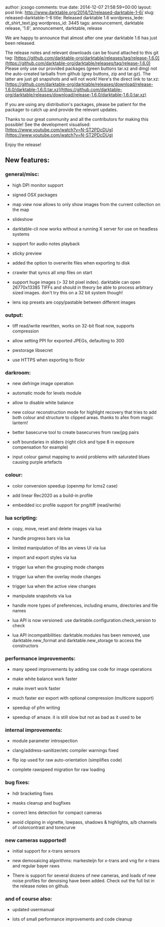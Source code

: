 author: jcsogo
comments: true
date: 2014-12-07 21:58:59+00:00
layout: post
link: http://www.darktable.org/2014/12/released-darktable-1-6/
slug: released-darktable-1-6
title: Released darktable 1.6
wordpress_lede: dt_shirt_text.jpg
wordpress_id: 3445
tags: announcement, darktable release, '1.6', announcement, darktable, release

We are happy to announce that almost after one year darktable 1.6 has just been released.

The release notes and relevant downloads can be found attached to this git tag:
[https://github.com/darktable-org/darktable/releases/tag/release-1.6.0](https://github.com/darktable-org/darktable/releases/tag/release-1.6.0)
Please only use our provided packages (green buttons tar.xz and dmg) not the auto-created tarballs from github (grey buttons, zip and tar.gz). The latter are just git snapshots and will not work! Here's the direct link to tar.xz:
[https://github.com/darktable-org/darktable/releases/download/release-1.6.0/darktable-1.6.0.tar.xz](https://github.com/darktable-org/darktable/releases/download/release-1.6.0/darktable-1.6.0.tar.xz)

If you are using any distribution's packages, please be patient for the packager to catch up and provide the relevant updates.

Thanks to our great community and all the contributors for making this possible!
See the development visualised: [https://www.youtube.com/watch?v=N-ST2PDcDUg](https://www.youtube.com/watch?v=N-ST2PDcDUg)

Enjoy the release!


## **New features:**




### **general/misc:**





	
  * high DPI monitor support

	
  * signed OSX packages

	
  * map view now allows to only show images from the current collection on the map

	
  * slideshow

	
  * darktable-cli now works without a running X server for use on headless systems

	
  * support for audio notes playback

	
  * sticky preview

	
  * added the option to overwrite files when exporting to disk

	
  * crawler that syncs all xmp files on start

	
  * support huge images (> 32 bit pixel index). darktable can open 26770x13385 TIFFs and should in theory be able to process arbitrary sized images. don't try this on a 32 bit system though!

	
  * lens iop presets are copy/pastable between different images




### **output:**





	
  * tiff read/write rewritten, works on 32-bit float now, supports compression

	
  * allow setting PPI for exported JPEGs, defaulting to 300

	
  * pwstorage libsecret

	
  * use HTTPS when exporting to flickr




### **darkroom:**





	
  * new defringe image operation

	
  * automatic mode for levels module

	
  * allow to disable white balance

	
  * new colour reconstruction mode for highlight recovery that tries to add both colour and structure to clipped areas. thanks to a1ex from magic lantern!

	
  * better basecurve tool to create basecurves from raw/jpg pairs

	
  * soft boundaries in sliders (right click and type 8 in exposure compensation for example)

	
  * input colour gamut mapping to avoid problems with saturated blues causing purple artefacts




### **colour:**





	
  * color conversion speedup (openmp for lcms2 case)

	
  * add linear Rec2020 as a build-in profile

	
  * embedded icc profile support for png/tiff (read/write)




### **lua scripting:**





	
  * copy, move, reset and delete images via lua

	
  * handle progress bars via lua

	
  * limited manipulation of libs an views UI via lua

	
  * import and export styles via lua

	
  * trigger lua when the grouping mode changes

	
  * trigger lua when the overlay mode changes

	
  * trigger lua when the active view changes

	
  * manipulate snapshots via lua

	
  * handle more types of preferences, including enums, directories and file names

	
  * lua API is now versioned: use darktable.configuration.check_version to check

	
  * lua API incompatibilities: darktable.modules has been removed, use darktable.new_format and darktable.new_storage to access the constructors




### **performance improvements:**





	
  * many speed improvements by adding sse code for image operations

	
  * make white balance work faster

	
  * make invert work faster

	
  * much faster exr export with optional compression (multicore support)

	
  * speedup of pfm writing

	
  * speedup of amaze. it is still slow but not as bad as it used to be




### **internal improvements:**





	
  * module parameter introspection

	
  * clang/address-sanitizer/etc compiler warnings fixed

	
  * flip iop used for raw auto-orientation (simplifies code)

	
  * complete rawspeed migration for raw loading




### **bug fixes:**





	
  * hdr bracketing fixes

	
  * masks cleanup and bugfixes

	
  * correct lens detection for compact cameras

	
  * avoid clipping in vignette, lowpass, shadows & highlights, a/b channels of colorcontrast and tonecurve




### **new cameras supported!**





	
  * initial support for x-trans sensors

	
  * new demosaicing algorithms: markesteijn for x-trans and vng for x-trans and regular bayer raws

	
  * There is support for several dozens of new cameras, and loads of new noise profiles for denoising have been added. Check out the full list in the release notes on github.




### **and of course also:**





	
  * updated usermanual

	
  * lots of small performance improvements and code cleanup


